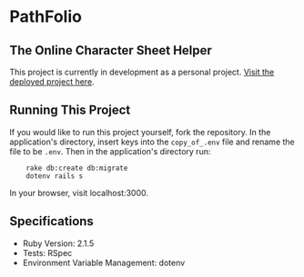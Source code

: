 # PathFolio #
## The Online Character Sheet Helper ##

This project is currently in development as a personal project. [Visit the deployed project here](http://pathfolio.herokuapp.com).

## Running This Project ##
If you would like to run this project yourself, fork the repository. 
In the application's directory, insert keys into the `copy_of_.env` file and rename the file to be `.env`. 
Then in the application's directory run:

```
    rake db:create db:migrate
    dotenv rails s
```
In your browser, visit localhost:3000.

## Specifications ##

* Ruby Version: 2.1.5
* Tests: RSpec
* Environment Variable Management: dotenv
